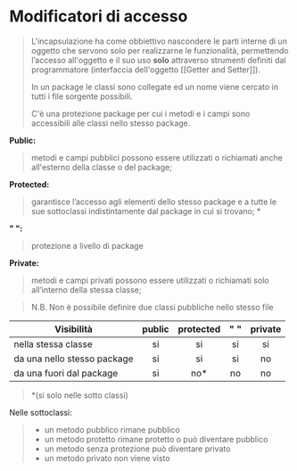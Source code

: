 # Modificatori di accesso
>L'incapsulazione ha come obbiettivo nascondere le parti interne di un oggetto che servono solo per realizzarne le funzionalità, permettendo l’accesso all'oggetto e il suo uso **solo** attraverso strumenti definiti dal programmatore (interfaccia dell'oggetto [[Getter and Setter]]).
>
>In un package le classi sono collegate ed un nome viene cercato in tutti i file sorgente possibili.
>
>C'è una protezione package per cui i metodi e i campi sono accessibili alle classi nello stesso package.

**Public:**

>metodi e campi pubblici possono essere utilizzati o richiamati anche all'esterno della classe o del package;

**Protected:**

>garantisce l’accesso agli elementi dello stesso package e a tutte le sue sottoclassi indistintamente dal package in cui si trovano; *

**"               ":**
>protezione a livello di package

**Private:**

>metodi e campi privati possono essere utilizzati o richiamati solo all’interno della stessa classe;

>N.B. 
>Non è possibile definire due classi pubbliche nello stesso file

| Visibilità | public | protected | "  " | private|
| ----------- | :----: | :----: | :-------: | :----: |
| nella stessa classe | si | si | si | si |
| da una nello stesso package | si | si | si | no |
| da una fuori dal package | si | no* | no | no |

>*(si solo nelle sotto classi)

Nelle sottoclassi:
>- un metodo pubblico rimane pubblico 
>- un metodo protetto rimane protetto o può diventare pubblico 
>- un metodo senza protezione può diventare privato 
>- un metodo privato non viene visto

